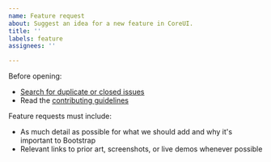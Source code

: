 ```yaml
---
name: Feature request
about: Suggest an idea for a new feature in CoreUI.
title: ''
labels: feature
assignees: ''

---
```


Before opening:

- [Search for duplicate or closed issues](https://github.com/coreui/coreui-vue/issues?utf8=%E2%9C%93&q=is%3Aissue)
- Read the [contributing guidelines](https://github.com/coreui/coreui-vue/blob/main/.github/CONTRIBUTING.md)

Feature requests must include:

- As much detail as possible for what we should add and why it's important to Bootstrap
- Relevant links to prior art, screenshots, or live demos whenever possible
